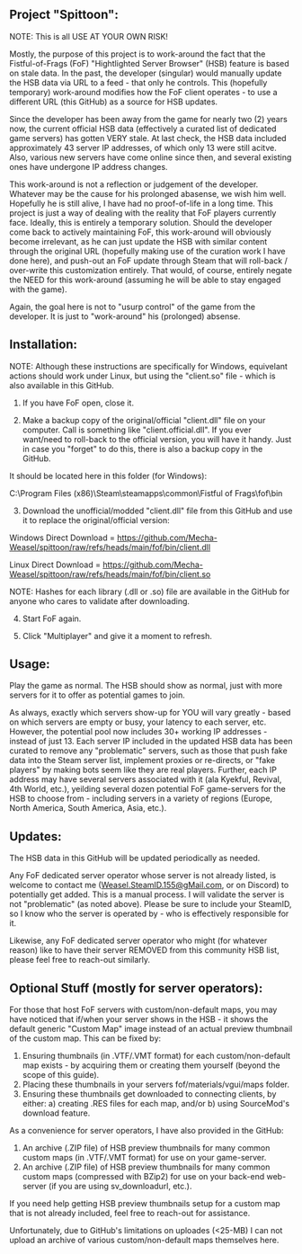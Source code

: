 Project "Spittoon":
------------------

NOTE: This is all USE AT YOUR OWN RISK!

Mostly, the purpose of this project is to work-around the fact that the Fistful-of-Frags (FoF) "Hightlighted Server Browser" (HSB) feature is based on stale data.  In the past, the developer (singular) would manually update the HSB data via URL to a feed - that only he controls. This (hopefully temporary) work-around modifies how the FoF client operates - to use a different URL (this GitHub) as a source for HSB updates.

Since the developer has been away from the game for nearly two (2) years now, the current official HSB data (effectively a curated list of dedicated game servers) has gotten VERY stale.  At last check, the HSB data included approximately 43 server IP addresses, of which only 13 were still acitve. Also, various new servers have come online since then, and several existing ones have undergone IP address changes.

This work-around is not a reflection or judgement of the developer.  Whatever may be the cause for his prolonged abasense, we wish him well.  Hopefully he is still alive, I have had no proof-of-life in a long time.  This project is just a way of dealing with the reality that FoF players currently face.  Ideally, this is entirely a temporary solution.  Should the developer come back to actively maintaining FoF, this work-around will obviously become irrelevant, as he can just update the HSB with similar content through the original URL (hopefully making use of the curation work I have done here), and push-out an FoF update through Steam that will roll-back / over-write this customization entirely.  That would, of course, entirely negate the NEED for this work-around (assuming he will be able to stay engaged with the game).

Again, the goal here is not to "usurp control" of the game from the developer.  It is just to "work-around" his (prolonged) absense.

Installation:
------------

NOTE: Although these instructions are specifically for Windows, equivelant actions should work under Linux, but using the "client.so" file - which is also available in this GitHub.

1) If you have FoF open, close it.

2) Make a backup copy of the original/official "client.dll" file on your computer.  Call is something like "client.official.dll".  If you ever want/need to roll-back to the official version, you will have it handy.  Just in case you "forget" to do this, there is also a backup copy in the GitHub.

It should be located here in this folder (for Windows):

C:\Program Files (x86)\Steam\steamapps\common\Fistful of Frags\fof\bin

3) Download the unofficial/modded "client.dll" file from this GitHub and use it to replace the original/official version:

Windows Direct Download =
https://github.com/Mecha-Weasel/spittoon/raw/refs/heads/main/fof/bin/client.dll

Linux Direct Download =
https://github.com/Mecha-Weasel/spittoon/raw/refs/heads/main/fof/bin/client.so

NOTE: Hashes for each library (.dll or .so) file are available in the GitHub for anyone who cares to validate after downloading.

4) Start FoF again.

5) Click "Multiplayer" and give it a moment to refresh.

Usage:
-----

Play the game as normal.  The HSB should show as normal, just with more servers for it to offer as potential games to join.

As always, exactly which servers show-up for YOU will vary greatly - based on which servers are empty or busy, your latency to each server, etc.  However, the potential pool now includes 30+ working IP addresses -  instead of just 13.  Each server IP included in the updated HSB data has been curated to remove any "problematic" servers, such as those that push fake data into the Steam server list, implement proxies or re-directs, or "fake players" by making bots seem like they are real players.  Further, each IP address may have several servers associated with it (ala Kyekful, Revival, 4th World, etc.), yeilding several dozen potential FoF game-servers for the HSB to choose from - including servers in a variety of regions (Europe, North America, South America, Asia, etc.).

Updates:
-------

The HSB data in this GitHub will be updated periodically as needed.

Any FoF dedicated server operator whose server is not already listed, is welcome to contact me (Weasel.SteamID.155@gMail.com, or on Discord) to potentially get added.  This is a manual process.  I will validate the server is not "problematic" (as noted above).  Please be sure to include your SteamID, so I know who the server is operated by - who is effectively responsible for it.

Likewise, any FoF dedicated server operator who might (for whatever reason) like to have their server REMOVED from this community HSB list, please feel free to reach-out similarly.

Optional Stuff (mostly for server operators):
--------------

For those that host FoF servers with custom/non-default maps, you may have noticed that if/when your server shows in the HSB - it shows the default generic "Custom Map" image instead of an actual preview thumbnail of the custom map.  This can be fixed by:

1) Ensuring thumbnails (in .VTF/.VMT format) for each custom/non-default map exists - by acquiring them or creating them yourself (beyond the scope of this guide). 
2) Placing these thumbnails in your servers fof/materials/vgui/maps folder.
3) Ensuring these thumbnails get downloaded to connecting clients, by either: a) creating .RES files for each map, and/or b) using SourceMod's download feature.

As a convenience for server operators, I have also provided in the GitHub:
1) An archive (.ZIP file) of HSB preview thumbnails for many common custom maps (in .VTF/.VMT format) for use on your game-server.
2) An archive (.ZIP file) of HSB preview thumbnails for many common custom maps (compressed with BZip2) for use on your back-end web-server (if you are using sv_downloadurl, etc.).

If you need help getting HSB preview thumbnails setup for a custom map that is not already included, feel free to reach-out for assistance.

Unfortunately, due to GitHub's limitations on uploades (<25-MB) I can not upload an archive of various custom/non-default maps themselves here.
